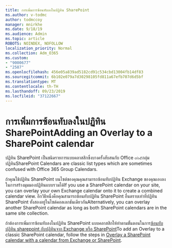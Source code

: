 ```yaml
---
title: การเพิ่มการซ้อนทับลงในปฏิทิน SharePoint
ms.author: v-todmc
author: todmccoy
manager: mnirkhe
ms.date: 9/18/19
ms.audience: Admin
ms.topic: article
ROBOTS: NOINDEX, NOFOLLOW
localization_priority: Normal
ms.collection: Adm_O365
ms.custom:
- "9000677"
- "2587"
ms.openlocfilehash: 456e05a839ad5182cd91c534cbd13004fb14df83
ms.sourcegitcommit: 6b102e079a7d30298105fd811a67efb707d6d5bf
ms.translationtype: MT
ms.contentlocale: th-TH
ms.lasthandoff: 09/23/2019
ms.locfileid: "37122667"
---
```

# <a name="adding-an-overlay-to-a-sharepoint-calendar"></a><span data-ttu-id="62b1c-102">การเพิ่มการซ้อนทับลงในปฏิทิน SharePoint</span><span class="sxs-lookup"><span data-stu-id="62b1c-102">Adding an Overlay to a SharePoint calendar</span></span>

<span data-ttu-id="62b1c-103">ปฏิทิน SharePoint เป็นชนิดรายการแบบคลาสสิกซึ่งบางครั้งสับสนกับ Office ๓๖๕กลุ่มปฏิทิน</span><span class="sxs-lookup"><span data-stu-id="62b1c-103">SharePoint Calendars are classic list types which are sometimes confused with Office 365 Group Calendars.</span></span>
 
<span data-ttu-id="62b1c-104">ถ้าคุณใช้ปฏิทิน SharePoint บนไซต์ของคุณคุณสามารถซ้อนทับปฏิทิน Exchange ของคุณเองลงในการสร้างมุมมองปฏิทินแบบรวมได้</span><span class="sxs-lookup"><span data-stu-id="62b1c-104">If you use a SharePoint calendar on your site, you can overlay your own Exchange calendar onto it to create a combined calendar view.</span></span> <span data-ttu-id="62b1c-105">อีกวิธีหนึ่งคือคุณสามารถซ้อนทับปฏิทิน SharePoint อื่นตราบเท่าที่ปฏิทิน SharePoint ทั้งสองอยู่ในไซต์คอลเลกชันเดียวกัน</span><span class="sxs-lookup"><span data-stu-id="62b1c-105">Alternatively, you can overlay another SharePoint calendar as long as both SharePoint calendars are in the same site collection.</span></span>
 
<span data-ttu-id="62b1c-106">ถ้าต้องการเพิ่มการซ้อนทับลงในปฏิทิน SharePoint แบบคลาสสิกให้ทำตามขั้นตอนในการ[ซ้อนทับปฏิทิน sharepoint กับปฏิทินจาก Exchange หรือ SharePoint](https://support.office.com/article/Overlay-a-SharePoint-calendar-with-a-calendar-from-Exchange-or-SharePoint-4CAEBE59-3994-4A94-9322-B31ABB8A5E9A)</span><span class="sxs-lookup"><span data-stu-id="62b1c-106">To add an Overlay to a classic SharePoint calendar, follow the steps in [Overlay a SharePoint calendar with a calendar from Exchange or SharePoint](https://support.office.com/article/Overlay-a-SharePoint-calendar-with-a-calendar-from-Exchange-or-SharePoint-4CAEBE59-3994-4A94-9322-B31ABB8A5E9A).</span></span>
